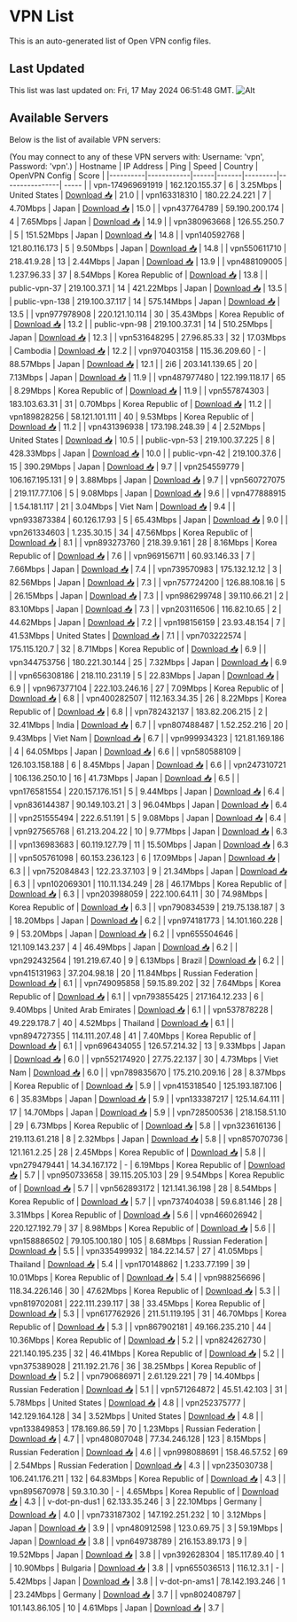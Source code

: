 # VPN List

This is an auto-generated list of Open VPN config files.

## Last Updated

This list was last updated on: Fri, 17 May 2024 06:51:48 GMT.
![Alt](https://repobeats.axiom.co/api/embed/186b98318ef1479477931607c1ad7d823f12451f.svg "Repobeats analytics image")

## Available Servers

Below is the list of available VPN servers:

(You may connect to any of these VPN servers with: Username: 'vpn', Password: 'vpn'.)
| Hostname | IP Address | Ping | Speed | Country | OpenVPN Config | Score |
|----------|------------|------|-------|---------|----------------| ----- |
| vpn-174969691919 | 162.120.155.37 | 6 | 3.25Mbps | United States | [Download 📥](./configs/server_0_US.ovpn) | 21.0 |
| vpn163318310 | 180.22.24.221 | 7 | 4.70Mbps | Japan | [Download 📥](./configs/server_1_JP.ovpn) | 15.0 |
| vpn437764789 | 59.190.200.174 | 4 | 7.65Mbps | Japan | [Download 📥](./configs/server_2_JP.ovpn) | 14.9 |
| vpn380963668 | 126.55.250.7 | 5 | 151.52Mbps | Japan | [Download 📥](./configs/server_3_JP.ovpn) | 14.8 |
| vpn140592768 | 121.80.116.173 | 5 | 9.50Mbps | Japan | [Download 📥](./configs/server_4_JP.ovpn) | 14.8 |
| vpn550611710 | 218.41.9.28 | 13 | 2.44Mbps | Japan | [Download 📥](./configs/server_5_JP.ovpn) | 13.9 |
| vpn488109005 | 1.237.96.33 | 37 | 8.54Mbps | Korea Republic of | [Download 📥](./configs/server_6_KR.ovpn) | 13.8 |
| public-vpn-37 | 219.100.37.1 | 14 | 421.22Mbps | Japan | [Download 📥](./configs/server_7_JP.ovpn) | 13.5 |
| public-vpn-138 | 219.100.37.117 | 14 | 575.14Mbps | Japan | [Download 📥](./configs/server_8_JP.ovpn) | 13.5 |
| vpn977978908 | 220.121.10.114 | 30 | 35.43Mbps | Korea Republic of | [Download 📥](./configs/server_9_KR.ovpn) | 13.2 |
| public-vpn-98 | 219.100.37.31 | 14 | 510.25Mbps | Japan | [Download 📥](./configs/server_10_JP.ovpn) | 12.3 |
| vpn531648295 | 27.96.85.33 | 32 | 17.03Mbps | Cambodia | [Download 📥](./configs/server_11_KH.ovpn) | 12.2 |
| vpn970403158 | 115.36.209.60 | - | 88.57Mbps | Japan | [Download 📥](./configs/server_12_JP.ovpn) | 12.1 |
| 2i6 | 203.141.139.65 | 20 | 7.13Mbps | Japan | [Download 📥](./configs/server_13_JP.ovpn) | 11.9 |
| vpn487977480 | 122.199.118.17 | 65 | 8.29Mbps | Korea Republic of | [Download 📥](./configs/server_14_KR.ovpn) | 11.9 |
| vpn557874303 | 183.103.63.31 | 31 | 0.70Mbps | Korea Republic of | [Download 📥](./configs/server_15_KR.ovpn) | 11.2 |
| vpn189828256 | 58.121.101.111 | 40 | 9.53Mbps | Korea Republic of | [Download 📥](./configs/server_16_KR.ovpn) | 11.2 |
| vpn431396938 | 173.198.248.39 | 4 | 2.52Mbps | United States | [Download 📥](./configs/server_17_US.ovpn) | 10.5 |
| public-vpn-53 | 219.100.37.225 | 8 | 428.33Mbps | Japan | [Download 📥](./configs/server_18_JP.ovpn) | 10.0 |
| public-vpn-42 | 219.100.37.6 | 15 | 390.29Mbps | Japan | [Download 📥](./configs/server_19_JP.ovpn) | 9.7 |
| vpn254559779 | 106.167.195.131 | 9 | 3.88Mbps | Japan | [Download 📥](./configs/server_20_JP.ovpn) | 9.7 |
| vpn560727075 | 219.117.77.106 | 5 | 9.08Mbps | Japan | [Download 📥](./configs/server_21_JP.ovpn) | 9.6 |
| vpn477888915 | 1.54.181.117 | 21 | 3.04Mbps | Viet Nam | [Download 📥](./configs/server_22_VN.ovpn) | 9.4 |
| vpn933873384 | 60.126.17.93 | 5 | 65.43Mbps | Japan | [Download 📥](./configs/server_23_JP.ovpn) | 9.0 |
| vpn261334603 | 1.235.30.15 | 34 | 47.56Mbps | Korea Republic of | [Download 📥](./configs/server_24_KR.ovpn) | 8.1 |
| vpn893273760 | 218.39.9.161 | 28 | 8.16Mbps | Korea Republic of | [Download 📥](./configs/server_25_KR.ovpn) | 7.6 |
| vpn969156711 | 60.93.146.33 | 7 | 7.66Mbps | Japan | [Download 📥](./configs/server_26_JP.ovpn) | 7.4 |
| vpn739570983 | 175.132.12.12 | 3 | 82.56Mbps | Japan | [Download 📥](./configs/server_27_JP.ovpn) | 7.3 |
| vpn757724200 | 126.88.108.16 | 5 | 26.15Mbps | Japan | [Download 📥](./configs/server_28_JP.ovpn) | 7.3 |
| vpn986299748 | 39.110.66.21 | 2 | 83.10Mbps | Japan | [Download 📥](./configs/server_29_JP.ovpn) | 7.3 |
| vpn203116506 | 116.82.10.65 | 2 | 44.62Mbps | Japan | [Download 📥](./configs/server_30_JP.ovpn) | 7.2 |
| vpn198156159 | 23.93.48.154 | 7 | 41.53Mbps | United States | [Download 📥](./configs/server_31_US.ovpn) | 7.1 |
| vpn703222574 | 175.115.120.7 | 32 | 8.71Mbps | Korea Republic of | [Download 📥](./configs/server_32_KR.ovpn) | 6.9 |
| vpn344753756 | 180.221.30.144 | 25 | 7.32Mbps | Japan | [Download 📥](./configs/server_33_JP.ovpn) | 6.9 |
| vpn656308186 | 218.110.231.19 | 5 | 22.83Mbps | Japan | [Download 📥](./configs/server_34_JP.ovpn) | 6.9 |
| vpn967377104 | 222.103.246.16 | 27 | 7.09Mbps | Korea Republic of | [Download 📥](./configs/server_35_KR.ovpn) | 6.8 |
| vpn400282507 | 112.163.34.35 | 26 | 8.22Mbps | Korea Republic of | [Download 📥](./configs/server_36_KR.ovpn) | 6.8 |
| vpn782432137 | 183.82.206.215 | 2 | 32.41Mbps | India | [Download 📥](./configs/server_37_IN.ovpn) | 6.7 |
| vpn807488487 | 1.52.252.216 | 20 | 9.43Mbps | Viet Nam | [Download 📥](./configs/server_38_VN.ovpn) | 6.7 |
| vpn999934323 | 121.81.169.186 | 4 | 64.05Mbps | Japan | [Download 📥](./configs/server_39_JP.ovpn) | 6.6 |
| vpn580588109 | 126.103.158.188 | 6 | 8.45Mbps | Japan | [Download 📥](./configs/server_40_JP.ovpn) | 6.6 |
| vpn247310721 | 106.136.250.10 | 16 | 41.73Mbps | Japan | [Download 📥](./configs/server_41_JP.ovpn) | 6.5 |
| vpn176581554 | 220.157.176.151 | 5 | 9.44Mbps | Japan | [Download 📥](./configs/server_42_JP.ovpn) | 6.4 |
| vpn836144387 | 90.149.103.21 | 3 | 96.04Mbps | Japan | [Download 📥](./configs/server_43_JP.ovpn) | 6.4 |
| vpn251555494 | 222.6.51.191 | 5 | 9.08Mbps | Japan | [Download 📥](./configs/server_44_JP.ovpn) | 6.4 |
| vpn927565768 | 61.213.204.22 | 10 | 9.77Mbps | Japan | [Download 📥](./configs/server_45_JP.ovpn) | 6.3 |
| vpn136983683 | 60.119.127.79 | 11 | 15.50Mbps | Japan | [Download 📥](./configs/server_46_JP.ovpn) | 6.3 |
| vpn505761098 | 60.153.236.123 | 6 | 17.09Mbps | Japan | [Download 📥](./configs/server_47_JP.ovpn) | 6.3 |
| vpn752084843 | 122.23.37.103 | 9 | 21.34Mbps | Japan | [Download 📥](./configs/server_48_JP.ovpn) | 6.3 |
| vpn102069301 | 110.11.134.249 | 28 | 46.17Mbps | Korea Republic of | [Download 📥](./configs/server_49_KR.ovpn) | 6.3 |
| vpn203988059 | 222.100.64.11 | 30 | 74.98Mbps | Korea Republic of | [Download 📥](./configs/server_50_KR.ovpn) | 6.3 |
| vpn790834539 | 219.75.138.187 | 3 | 18.20Mbps | Japan | [Download 📥](./configs/server_51_JP.ovpn) | 6.2 |
| vpn974181773 | 14.101.160.228 | 9 | 53.20Mbps | Japan | [Download 📥](./configs/server_52_JP.ovpn) | 6.2 |
| vpn655504646 | 121.109.143.237 | 4 | 46.49Mbps | Japan | [Download 📥](./configs/server_53_JP.ovpn) | 6.2 |
| vpn292432564 | 191.219.67.40 | 9 | 6.13Mbps | Brazil | [Download 📥](./configs/server_54_BR.ovpn) | 6.2 |
| vpn415131963 | 37.204.98.18 | 20 | 11.84Mbps | Russian Federation | [Download 📥](./configs/server_55_RU.ovpn) | 6.1 |
| vpn749095858 | 59.15.89.202 | 32 | 7.64Mbps | Korea Republic of | [Download 📥](./configs/server_56_KR.ovpn) | 6.1 |
| vpn793855425 | 217.164.12.233 | 6 | 9.40Mbps | United Arab Emirates | [Download 📥](./configs/server_57_AE.ovpn) | 6.1 |
| vpn537878228 | 49.229.178.7 | 40 | 4.52Mbps | Thailand | [Download 📥](./configs/server_58_TH.ovpn) | 6.1 |
| vpn894727355 | 114.111.207.48 | 41 | 7.40Mbps | Korea Republic of | [Download 📥](./configs/server_59_KR.ovpn) | 6.1 |
| vpn696434055 | 126.57.214.32 | 13 | 9.33Mbps | Japan | [Download 📥](./configs/server_60_JP.ovpn) | 6.0 |
| vpn552174920 | 27.75.22.137 | 30 | 4.73Mbps | Viet Nam | [Download 📥](./configs/server_61_VN.ovpn) | 6.0 |
| vpn789835670 | 175.210.209.16 | 28 | 8.37Mbps | Korea Republic of | [Download 📥](./configs/server_62_KR.ovpn) | 5.9 |
| vpn415318540 | 125.193.187.106 | 6 | 35.83Mbps | Japan | [Download 📥](./configs/server_63_JP.ovpn) | 5.9 |
| vpn133387217 | 125.14.64.111 | 17 | 14.70Mbps | Japan | [Download 📥](./configs/server_64_JP.ovpn) | 5.9 |
| vpn728500536 | 218.158.51.10 | 29 | 6.73Mbps | Korea Republic of | [Download 📥](./configs/server_65_KR.ovpn) | 5.8 |
| vpn323616136 | 219.113.61.218 | 8 | 2.32Mbps | Japan | [Download 📥](./configs/server_66_JP.ovpn) | 5.8 |
| vpn857070736 | 121.161.2.25 | 28 | 2.45Mbps | Korea Republic of | [Download 📥](./configs/server_67_KR.ovpn) | 5.8 |
| vpn279479441 | 14.34.167.172 | - | 6.19Mbps | Korea Republic of | [Download 📥](./configs/server_68_KR.ovpn) | 5.7 |
| vpn950733658 | 39.115.205.103 | 29 | 9.54Mbps | Korea Republic of | [Download 📥](./configs/server_69_KR.ovpn) | 5.7 |
| vpn562893172 | 121.141.36.198 | 28 | 8.54Mbps | Korea Republic of | [Download 📥](./configs/server_70_KR.ovpn) | 5.7 |
| vpn737404038 | 59.6.81.146 | 28 | 3.31Mbps | Korea Republic of | [Download 📥](./configs/server_71_KR.ovpn) | 5.6 |
| vpn466026942 | 220.127.192.79 | 37 | 8.98Mbps | Korea Republic of | [Download 📥](./configs/server_72_KR.ovpn) | 5.6 |
| vpn158886502 | 79.105.100.180 | 105 | 8.68Mbps | Russian Federation | [Download 📥](./configs/server_73_RU.ovpn) | 5.5 |
| vpn335499932 | 184.22.14.57 | 27 | 41.05Mbps | Thailand | [Download 📥](./configs/server_74_TH.ovpn) | 5.4 |
| vpn170148862 | 1.233.77.199 | 39 | 10.01Mbps | Korea Republic of | [Download 📥](./configs/server_75_KR.ovpn) | 5.4 |
| vpn988256696 | 118.34.226.146 | 30 | 47.62Mbps | Korea Republic of | [Download 📥](./configs/server_76_KR.ovpn) | 5.3 |
| vpn819702081 | 222.111.239.117 | 38 | 33.45Mbps | Korea Republic of | [Download 📥](./configs/server_77_KR.ovpn) | 5.3 |
| vpn617762926 | 211.51.119.195 | 31 | 46.70Mbps | Korea Republic of | [Download 📥](./configs/server_78_KR.ovpn) | 5.3 |
| vpn867902181 | 49.166.235.210 | 44 | 10.36Mbps | Korea Republic of | [Download 📥](./configs/server_79_KR.ovpn) | 5.2 |
| vpn824262730 | 221.140.195.235 | 32 | 46.41Mbps | Korea Republic of | [Download 📥](./configs/server_80_KR.ovpn) | 5.2 |
| vpn375389028 | 211.192.21.76 | 36 | 38.25Mbps | Korea Republic of | [Download 📥](./configs/server_81_KR.ovpn) | 5.2 |
| vpn790686971 | 2.61.129.221 | 79 | 14.40Mbps | Russian Federation | [Download 📥](./configs/server_82_RU.ovpn) | 5.1 |
| vpn571264872 | 45.51.42.103 | 31 | 5.78Mbps | United States | [Download 📥](./configs/server_83_US.ovpn) | 4.8 |
| vpn252375777 | 142.129.164.128 | 34 | 3.52Mbps | United States | [Download 📥](./configs/server_84_US.ovpn) | 4.8 |
| vpn133849853 | 178.169.86.59 | 70 | 1.23Mbps | Russian Federation | [Download 📥](./configs/server_85_RU.ovpn) | 4.7 |
| vpn480807048 | 77.34.246.128 | 123 | 8.15Mbps | Russian Federation | [Download 📥](./configs/server_86_RU.ovpn) | 4.6 |
| vpn998088691 | 158.46.57.52 | 69 | 2.54Mbps | Russian Federation | [Download 📥](./configs/server_87_RU.ovpn) | 4.3 |
| vpn235030738 | 106.241.176.211 | 132 | 64.83Mbps | Korea Republic of | [Download 📥](./configs/server_88_KR.ovpn) | 4.3 |
| vpn895670978 | 59.3.10.30 | - | 4.65Mbps | Korea Republic of | [Download 📥](./configs/server_89_KR.ovpn) | 4.3 |
| v-dot-pn-dus1 | 62.133.35.246 | 3 | 22.10Mbps | Germany | [Download 📥](./configs/server_90_DE.ovpn) | 4.0 |
| vpn733187302 | 147.192.251.232 | 10 | 3.12Mbps | Japan | [Download 📥](./configs/server_91_JP.ovpn) | 3.9 |
| vpn480912598 | 123.0.69.75 | 3 | 59.19Mbps | Japan | [Download 📥](./configs/server_92_JP.ovpn) | 3.8 |
| vpn649738789 | 216.153.89.173 | 9 | 19.52Mbps | Japan | [Download 📥](./configs/server_93_JP.ovpn) | 3.8 |
| vpn392628304 | 185.117.89.40 | 1 | 10.90Mbps | Bulgaria | [Download 📥](./configs/server_94_BG.ovpn) | 3.8 |
| vpn655036513 | 116.12.3.1 | - | 5.42Mbps | Japan | [Download 📥](./configs/server_95_JP.ovpn) | 3.8 |
| v-dot-pn-ams1 | 78.142.193.246 | 1 | 23.24Mbps | Germany | [Download 📥](./configs/server_96_DE.ovpn) | 3.7 |
| vpn802408797 | 101.143.86.105 | 10 | 4.61Mbps | Japan | [Download 📥](./configs/server_97_JP.ovpn) | 3.7 |
